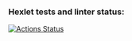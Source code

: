 ### Hexlet tests and linter status:
[![Actions Status](https://github.com/opifexM/java-project-73/workflows/hexlet-check/badge.svg)](https://github.com/opifexM/java-project-73/actions)